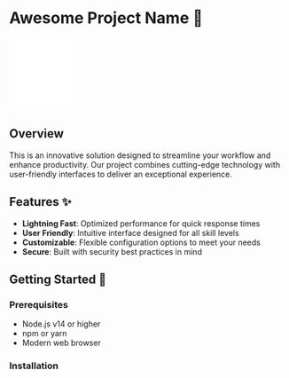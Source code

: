 # Awesome Project Name 🚀

![Project Logo](vector.png)

## Overview
This is an innovative solution designed to streamline your workflow and enhance productivity. Our project combines cutting-edge technology with user-friendly interfaces to deliver an exceptional experience.

## Features ✨
- **Lightning Fast**: Optimized performance for quick response times
- **User Friendly**: Intuitive interface designed for all skill levels
- **Customizable**: Flexible configuration options to meet your needs
- **Secure**: Built with security best practices in mind

## Getting Started 🌟

### Prerequisites
- Node.js v14 or higher
- npm or yarn
- Modern web browser

### Installation
